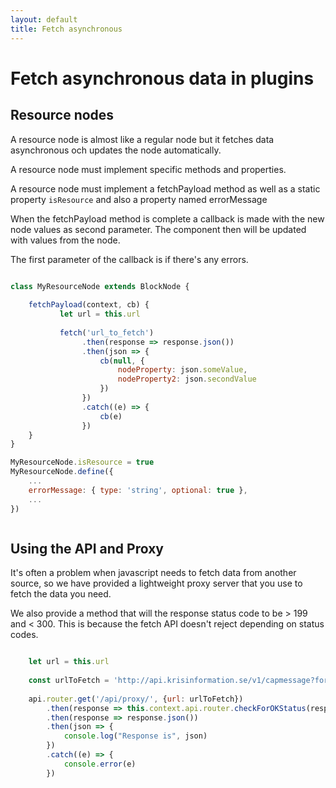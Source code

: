 ```yaml
---
layout: default
title: Fetch asynchronous
---
```


# Fetch asynchronous data in plugins

## Resource nodes

A resource node is almost like a regular node but it fetches data asynchronous och updates the node automatically.
  
A resource node must implement specific methods and properties.

A resource node must implement a fetchPayload method as well as a static property `isResource`
 and also a property named errorMessage


When the fetchPayload method is complete a callback is made with the new node values as second parameter.
The component then will be updated with values from the node.

The first parameter of the callback is if there's any errors.

~~~ javascript

class MyResourceNode extends BlockNode {
    
    fetchPayload(context, cb) {
           let url = this.url
           
           fetch('url_to_fetch')
                .then(response => response.json())
                .then(json => {
                    cb(null, {
                        nodeProperty: json.someValue,
                        nodeProperty2: json.secondValue
                    })
                })
                .catch((e) => {
                    cb(e)
                })
    }
}   

MyResourceNode.isResource = true
MyResourceNode.define({
    ...
    errorMessage: { type: 'string', optional: true },
    ...
})



~~~


## Using the API and Proxy

It's often a problem when javascript needs to fetch data from another source, so we have provided a lightweight proxy server that
you use to fetch the data you need.

We also provide a method that will the response status code to be > 199 and < 300. This is because the fetch
API doesn't reject depending on status codes.

~~~ javascript

    let url = this.url
    
    const urlToFetch = 'http://api.krisinformation.se/v1/capmessage?format=json'
    
    api.router.get('/api/proxy/', {url: urlToFetch})
        .then(response => this.context.api.router.checkForOKStatus(response))
        .then(response => response.json())
        .then(json => {
            console.log("Response is", json)
        })
        .catch((e) => {
            console.error(e)
        })


~~~ 



